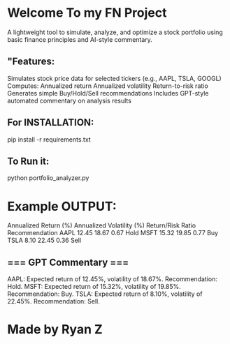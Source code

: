 # Welcome To my FN Project

 A lightweight tool to simulate, analyze, and optimize a stock portfolio using basic finance principles and AI-style commentary.


## "Features:
  Simulates stock price data for selected tickers (e.g., AAPL, TSLA, GOOGL)
  Computes:
  Annualized return
  Annualized volatility
  Return-to-risk ratio
  Generates simple Buy/Hold/Sell recommendations
  Includes GPT-style automated commentary on analysis results


## For INSTALLATION: 
   pip install -r requirements.txt
## To Run it: 
   python portfolio_analyzer.py



#  Example OUTPUT:       
Annualized Return (%)  Annualized Volatility (%)  Return/Risk Ratio Recommendation
 AAPL                   12.45                      18.67                0.67           Hold
 MSFT                   15.32                      19.85                0.77            Buy
 TSLA                    8.10                      22.45                0.36           Sell

## === GPT Commentary ===
AAPL: Expected return of 12.45%, volatility of 18.67%. Recommendation: Hold.
MSFT: Expected return of 15.32%, volatility of 19.85%. Recommendation: Buy.
TSLA: Expected return of 8.10%, volatility of 22.45%. Recommendation: Sell.



# Made by Ryan Z
